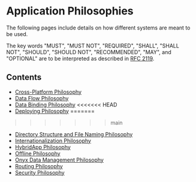 # Application Philosophies
The following pages include details on how different systems are meant to be used.

The key words "MUST", "MUST NOT", "REQUIRED", "SHALL", "SHALL NOT", "SHOULD", "SHOULD NOT", "RECOMMENDED", "MAY", and
"OPTIONAL" are to be interpreted as described in [RFC 2119](https://datatracker.ietf.org/doc/html/rfc2119).

## Contents
* [Cross-Platform Philosophy](/contributingGuides/philosophies/CROSS-PLATFORM.md)
* [Data Flow Philosophy](/contributingGuides/philosophies/DATA-FLOW.md)
* [Data Binding Philosophy](/contributingGuides/philosophies/DATA-BINDING.md)
<<<<<<< HEAD
* [Deploying Philosophy](/contributingGuides/philosophies/DEPLOYING.md)
=======
>>>>>>> main
* [Directory Structure and File Naming Philosophy](/contributingGuides/philosophies/DIRECTORIES.md)
* [Internationalization Philosophy](/contributingGuides/philosophies/INTERNATIONALIZATION.md)
* [HybridApp Philosophy](/contributingGuides/philosophies/HYBRID-APP.md)
* [Offline Philosophy](/contributingGuides/philosophies/OFFLINE.md)
* [Onyx Data Management Philosophy](/contributingGuides/philosophies/ONYX-DATA-MANAGEMENT.md)
* [Routing Philosophy](/contributingGuides/philosophies/ROUTING.md)
* [Security Philosophy](/contributingGuides/philosophies/SECURITY.md)
